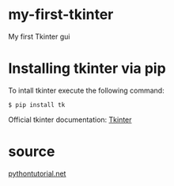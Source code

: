 # my-first-tkinter
My first Tkinter gui


# Installing tkinter via pip

To intall tkinter execute the following command:

```
$ pip install tk
```

Official tkinter documentation:
[Tkinter](https://docs.python.org/3/library/tkinter.html)


# source

[pythontutorial.net](https://www.pythontutorial.net/tkinter/tkinter-hello-world/)
